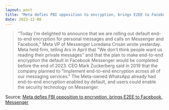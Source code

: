 ```yaml
---
layout: post
title: "Meta defies FBI opposition to encryption, brings E2EE to Facebook, Messenger"
date: 2023-12-08
---
```


> "Today I'm delighted to announce that we are rolling out default
end-to-end encryption for personal messages and calls on Messenger and
Facebook," Meta VP of Messenger Loredana Crisan wrote yesterday. Meta held
firm, telling Ars in April that "We don't think people want us reading
their private messages" and that the plan to make end-to-end encryption the
default in Facebook Messenger would be completed before the end of 2023.
CEO Mark Zuckerberg said in 2019 that the company planned to "Implement
end-to-end encryption across all of our messaging services." The Meta-owned
WhatsApp already had end-to-end encryption enabled by default, and users
could enable the security technology on Messenger.

Source: [Meta defies FBI opposition to encryption, brings E2EE to Facebook,
Messenger](https://arstechnica.com/?p=1989426)

